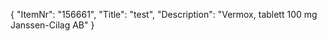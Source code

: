 {
  "ItemNr": "156661",
  "Title": "test",
  "Description": "Vermox, tablett 100 mg Janssen-Cilag AB"
}